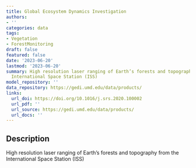 ```yaml
---
title: Global Ecosystem Dynamics Investigation
authors:
- ''
categories: data
tags:
- Vegetation
- ForestMonitoring
draft: false
featured: false
date: '2023-06-20'
lastmod: '2023-06-20'
summary: High resolution laser ranging of Earth’s forests and topography from the
  International Space Station (ISS)
model_repository: ''
data_repository: https://gedi.umd.edu/data/products/
links:
  url_doi: https://doi.org/10.1016/j.srs.2020.100002
  url_pdf: ''
  url_source: https://gedi.umd.edu/data/products/
  url_docs: ''
---
```


## Description

High resolution laser ranging of Earth’s forests and topography from the International Space Station (ISS)

